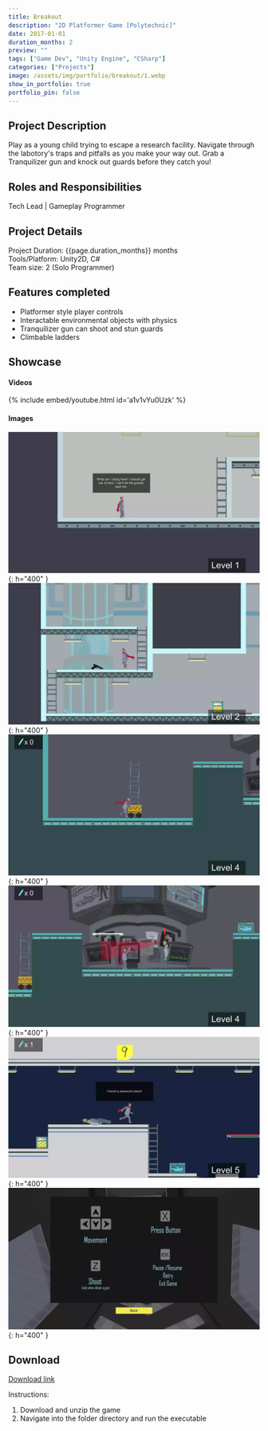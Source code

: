 ```yaml
---
title: Breakout 
description: "2D Platformer Game [Polytechnic]"
date: 2017-01-01
duration_months: 2
preview: ""
tags: ["Game Dev", "Unity Engine", "CSharp"]
categories: ["Projects"]
image: /assets/img/portfolio/breakout/1.webp
show_in_portfolio: true
portfolio_pin: false
---
```


## **Project Description**
Play as a young child trying to escape a research facility. Navigate through the labotory's traps and pitfalls as you make your way out. Grab a Tranquilizer gun and knock out guards before they catch you!

## **Roles and Responsibilities**
Tech Lead | Gameplay Programmer  

## **Project Details**
Project Duration: {{page.duration_months}} months  
Tools/Platform: Unity2D, C#  
Team size: 2 (Solo Programmer)  

## Features completed  
- Platformer style player controls
- Interactable environmental objects with physics
- Tranquilizer gun can shoot and stun guards
- Climbable ladders

## **Showcase**
#### Videos  
{% include embed/youtube.html id='a1v1vYu0Uzk' %}  

#### Images  
![](/assets/img/portfolio/breakout/3.webp){: h="400" }  
![](/assets/img/portfolio/breakout/4.webp){: h="400" }  
![](/assets/img/portfolio/breakout/6.webp){: h="400" }  
![](/assets/img/portfolio/breakout/7.webp){: h="400" }  
![](/assets/img/portfolio/breakout/8.webp){: h="400" }  
![](/assets/img/portfolio/breakout/2.webp){: h="400" }  

## **Download**
[Download link](https://drive.google.com/file/d/1Wkxu0xmqtEGXjgE4uIM6Dh7B_o-x0--r/view?usp=drive_link)  

 Instructions:
 1. Download and unzip the game
 2. Navigate into the folder directory and run the executable
